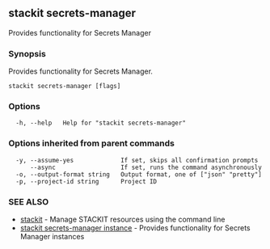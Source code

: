 ## stackit secrets-manager

Provides functionality for Secrets Manager

### Synopsis

Provides functionality for Secrets Manager.

```
stackit secrets-manager [flags]
```

### Options

```
  -h, --help   Help for "stackit secrets-manager"
```

### Options inherited from parent commands

```
  -y, --assume-yes             If set, skips all confirmation prompts
      --async                  If set, runs the command asynchronously
  -o, --output-format string   Output format, one of ["json" "pretty"]
  -p, --project-id string      Project ID
```

### SEE ALSO

* [stackit](./stackit.md)	 - Manage STACKIT resources using the command line
* [stackit secrets-manager instance](./stackit_secrets-manager_instance.md)	 - Provides functionality for Secrets Manager instances

